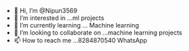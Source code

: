 - 👋 Hi, I’m @Nipun3569
- 👀 I’m interested in ...ml projects
- 🌱 I’m currently learning ... Machine learning
- 💞️ I’m looking to collaborate on ...machine learning projects
- 📫 How to reach me ...8284870540 WhatsApp


<!---
Nipun3569/Nipun3569 is a ✨ special ✨ repository because its `README.md` (this file) appears on your GitHub profile.
You can click the Preview link to take a look at your changes.
--->
